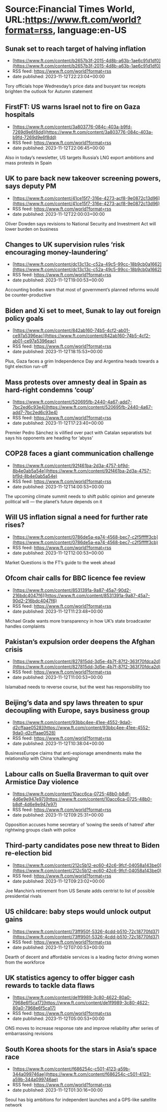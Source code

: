 # Source:Financial Times World, URL:https://www.ft.com/world?format=rss, language:en-US

## Sunak set to reach target of halving inflation
 - [https://www.ft.com/content/b2657b3f-2015-4d8b-a63b-1ae6c91d1df0](https://www.ft.com/content/b2657b3f-2015-4d8b-a63b-1ae6c91d1df0)
 - RSS feed: https://www.ft.com/world?format=rss
 - date published: 2023-11-12T22:23:04+00:00

Tory officials hope Wednesday’s price data and buoyant tax receipts brighten the outlook for Autumn statement

## FirstFT: US warns Israel not to fire on Gaza hospitals
 - [https://www.ft.com/content/3a803776-084c-403a-b9fd-7269d9e6f8dd](https://www.ft.com/content/3a803776-084c-403a-b9fd-7269d9e6f8dd)
 - RSS feed: https://www.ft.com/world?format=rss
 - date published: 2023-11-12T22:06:45+00:00

Also in today’s newsletter, US targets Russia’s LNG export ambitions and mass protests in Spain

## UK to pare back new takeover screening powers, says deputy PM
 - [https://www.ft.com/content/41ce15f7-316e-4273-acf8-9e0872c13d96](https://www.ft.com/content/41ce15f7-316e-4273-acf8-9e0872c13d96)
 - RSS feed: https://www.ft.com/world?format=rss
 - date published: 2023-11-12T22:00:03+00:00

Oliver Dowden says revisions to National Security and Investment Act will lower burden on business

## Changes to UK supervision rules ‘risk encouraging money-laundering’
 - [https://www.ft.com/content/dc13c13c-c52a-49c5-99cc-18b9cb0a1662](https://www.ft.com/content/dc13c13c-c52a-49c5-99cc-18b9cb0a1662)
 - RSS feed: https://www.ft.com/world?format=rss
 - date published: 2023-11-12T19:00:53+00:00

Accounting bodies warn that most of government’s planned reforms would be counter-productive

## Biden and Xi set to meet, Sunak to lay out foreign policy goals
 - [https://www.ft.com/content/842ab160-74b5-4cf2-ab01-ce97a5396eac](https://www.ft.com/content/842ab160-74b5-4cf2-ab01-ce97a5396eac)
 - RSS feed: https://www.ft.com/world?format=rss
 - date published: 2023-11-12T18:15:53+00:00

Plus, Gaza faces a grim Independence Day and Argentina heads towards a tight election run-off

## Mass protests over amnesty deal in Spain as hard-right condemns ‘coup’
 - [https://www.ft.com/content/520695fb-2440-4a67-add7-7bc2ed6c93e4](https://www.ft.com/content/520695fb-2440-4a67-add7-7bc2ed6c93e4)
 - RSS feed: https://www.ft.com/world?format=rss
 - date published: 2023-11-12T17:23:40+00:00

Premier Pedro Sánchez is vilified over pact with Catalan separatists but says his opponents are heading for ‘abyss’

## COP28 faces a giant communication challenge
 - [https://www.ft.com/content/92f461ba-2d3a-4757-bf9d-8b4e0ab5a54e](https://www.ft.com/content/92f461ba-2d3a-4757-bf9d-8b4e0ab5a54e)
 - RSS feed: https://www.ft.com/world?format=rss
 - date published: 2023-11-12T14:00:53+00:00

The upcoming climate summit needs to shift public opinion and generate political will — the planet’s future depends on it

## Will US inflation signal a need for further rate rises?
 - [https://www.ft.com/content/0786de5a-ea74-4568-bec7-c2f5fffff3cb](https://www.ft.com/content/0786de5a-ea74-4568-bec7-c2f5fffff3cb)
 - RSS feed: https://www.ft.com/world?format=rss
 - date published: 2023-11-12T12:00:53+00:00

Market Questions is the FT’s guide to the week ahead

## Ofcom chair calls for BBC licence fee review
 - [https://www.ft.com/content/8531391a-9a87-45a7-90d2-216bdc4047f6](https://www.ft.com/content/8531391a-9a87-45a7-90d2-216bdc4047f6)
 - RSS feed: https://www.ft.com/world?format=rss
 - date published: 2023-11-12T11:23:48+00:00

Michael Grade wants more transparency in how UK’s state broadcaster handles complaints

## Pakistan’s expulsion order deepens the Afghan crisis
 - [https://www.ft.com/content/827815dd-3d5e-4b7f-87f2-363f70fdca2d](https://www.ft.com/content/827815dd-3d5e-4b7f-87f2-363f70fdca2d)
 - RSS feed: https://www.ft.com/world?format=rss
 - date published: 2023-11-12T11:00:53+00:00

Islamabad needs to reverse course, but the west has responsibility too

## Beijing’s data and spy laws threaten to spur decoupling with Europe, says business group
 - [https://www.ft.com/content/93bbc4ee-41ee-4552-9da0-d2cffaae0528](https://www.ft.com/content/93bbc4ee-41ee-4552-9da0-d2cffaae0528)
 - RSS feed: https://www.ft.com/world?format=rss
 - date published: 2023-11-12T10:38:04+00:00

BusinessEurope claims that anti-espionage amendments make the relationship with China ‘challenging’

## Labour calls on Suella Braverman to quit over Armistice Day violence
 - [https://www.ft.com/content/10acc6ca-0725-48b0-b8df-4d6e9e947e97](https://www.ft.com/content/10acc6ca-0725-48b0-b8df-4d6e9e947e97)
 - RSS feed: https://www.ft.com/world?format=rss
 - date published: 2023-11-12T09:25:31+00:00

Opposition accuses home secretary of ‘sowing the seeds of hatred’ after rightwing groups clash with police

## Third-party candidates pose new threat to Biden re-election bid
 - [https://www.ft.com/content/212c5b12-ec60-42c6-9fcf-04058a143be0](https://www.ft.com/content/212c5b12-ec60-42c6-9fcf-04058a143be0)
 - RSS feed: https://www.ft.com/world?format=rss
 - date published: 2023-11-12T09:23:02+00:00

Joe Manchin’s retirement from US Senate adds centrist to list of possible presidential rivals

## US childcare: baby steps would unlock output gains
 - [https://www.ft.com/content/73ff950f-5326-4cdd-b510-72c18770fd37](https://www.ft.com/content/73ff950f-5326-4cdd-b510-72c18770fd37)
 - RSS feed: https://www.ft.com/world?format=rss
 - date published: 2023-11-12T07:00:53+00:00

Dearth of decent and affordable services is a leading factor driving women from the workforce

## UK statistics agency to offer bigger cash rewards to tackle data flaws
 - [https://www.ft.com/content/de1f9989-3c80-4622-80a0-7968e6f5ca17](https://www.ft.com/content/de1f9989-3c80-4622-80a0-7968e6f5ca17)
 - RSS feed: https://www.ft.com/world?format=rss
 - date published: 2023-11-12T05:00:53+00:00

ONS moves to increase response rate and improve reliability after series of embarrassing revisions

## South Korea shoots for the stars in Asia’s space race
 - [https://www.ft.com/content/f686254c-c501-4123-a59b-344a099746ae](https://www.ft.com/content/f686254c-c501-4123-a59b-344a099746ae)
 - RSS feed: https://www.ft.com/world?format=rss
 - date published: 2023-11-12T01:30:16+00:00

Seoul has big ambitions for independent launches and a GPS-like satellite network

